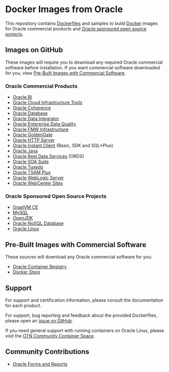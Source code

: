 # Docker Images from Oracle
This repository contains [Dockerfiles](https://docs.docker.com/engine/reference/builder/) and samples to build [Docker](https://www.docker.com/what-docker) images for Oracle commercial products and [Oracle sponsored open source projects](https://oss.oracle.com).

## Images on GitHub
These images will require you to download any required Oracle commercial software before installation. If you want commercial software downloaded for you, view [Pre-Built Images with Commercial Software](#pre-built-images-with-commercial-software).

### Oracle Commercial Products
 - [Oracle BI](/OracleBI)
 - [Oracle Cloud Infrastructure Tools](/OracleCloudInfrastructure)
 - [Oracle Coherence](/OracleCoherence)
 - [Oracle Database](/OracleDatabase)
 - [Oracle Data Integrator](/OracleDataIntegrator)
 - [Oracle Enterprise Data Quality](/OracleEDQ)
 - [Oracle FMW Infrastructure](/OracleFMWInfrastructure)
 - [Oracle GoldenGate](/OracleGoldenGate)
 - [Oracle HTTP Server](/OracleHTTPServer)
 - [Oracle Instant Client](/OracleInstantClient) (Basic, SDK and SQL*Plus)
 - [Oracle Java](/OracleJava)
 - [Oracle Rest Data Services](OracleRestDataServices) (ORDS)
 - [Oracle SOA Suite](/OracleSOASuite)
 - [Oracle Tuxedo](/OracleTuxedo)
 - [Oracle TSAM Plus](/OracleTuxedo/tsam)
 - [Oracle WebLogic Server](/OracleWebLogic)
 - [Oracle WebCenter Sites](/OracleWebCenterSites)

### Oracle Sponsored Open Source Projects
 - [GraalVM CE](/GraalVM)
 - [MySQL](https://github.com/mysql/mysql-docker)
 - [OpenJDK](/OpenJDK)
 - [Oracle NoSQL Database](/NoSQL)
 - [Oracle Linux](https://github.com/oracle/container-images)

## Pre-Built Images with Commercial Software
These sources will download any Oracle commercial software for you:

 - [Oracle Container Registry](https://container-registry.oracle.com)
 - [Docker Store](https://store.docker.com/search?certification_status=certified&q=oracle&source=verified&type=image)

## Support
For support and certification information, please consult the documentation for each product.

For support, bug reporting and feedback about the provided Dockerfiles, please open an [issue on GitHub](https://github.com/oracle/docker-images/issues).

If you need general support with running containers on Oracle Linux, please visit the [OTN Community Container Space](https://community.oracle.com/community/server_&_storage_systems/containers).

## Community Contributions
 - [Oracle Forms and Reports](https://github.com/oracle/docker-images/issues/212)
